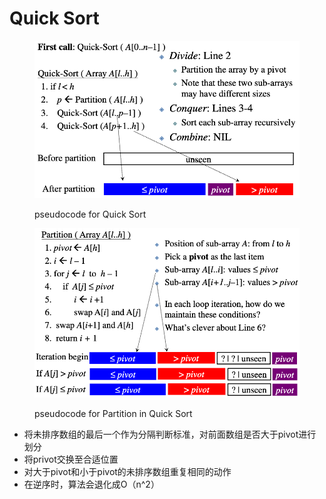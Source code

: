 # Quick Sort

<figure><img src="../../.gitbook/assets/image (121).png" alt=""><figcaption><p>pseudocode for Quick Sort</p></figcaption></figure>

<figure><img src="../../.gitbook/assets/image (122).png" alt=""><figcaption><p>pseudocode for Partition in Quick Sort</p></figcaption></figure>

* 将未排序数组的最后一个作为分隔判断标准，对前面数组是否大于pivot进行划分
* 将privot交换至合适位置
* 对大于pivot和小于pivot的未排序数组重复相同的动作
* 在逆序时，算法会退化成O（n^2）

